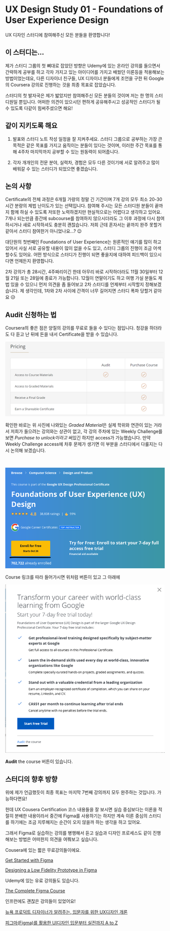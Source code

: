 # UX Design Study 01 - Foundations of User Experience Design

UX 디자인 스터디에 참여해주신 모든 분들을 환영합니다!

## 이 스터디는...

제가 스터디 그룹의 첫 뼈대로 잡았던 방향은 Udemy에 있는 온라인 강의를 들으면서 간략하게 공부를 하고 각자 가지고 있는 아이디어를 가지고 배웠던 이론등을 적용해보는 방법이었는데요, 다른 디자이너 친구들, UX 디자이너 분들에게 조언을 구한 뒤 Google의 Coursera 강의로 진행하는 것을 최종 목표로 잡았습니다. 

스터디의 첫 발자국은 제가 밟았지만 참여해주신 모든 분들의 것이며 저는 한 명의 스터디원일 뿐입니다. 어떠한 의견이 있으시던 편하게 공유해주시고 성공적인 스터디가 될 수 있도록 다같이 힘써주셨으면 해요!

## 같이 지키도록 해요

1. 발표와 스터디 노트 작성 일정을 잘 지켜주세요. 스터디 그룹으로 공부하는 가장 큰 목적은 같은 목표를 가지고 움직이는 분들이 있다는 것이며, 이러한 주간 목표를 통해 4주차 마지막까지 공부할 수 있는 원동력이 되어줍니다.

2. 각자 개개인의 전문 분야, 실력차, 경험은 모두 다른 것이기에 서로 알려주고 많이 배워갈 수 있는 스터디가 되었으면 좋겠습니다.
 
## 논의 사항

Certificate의 전체 과정은 6개월 가량의 정말 긴 기간이며 7개 강의 모두 최소 20-30시간 분량의 제법 난이도가 있는 선택입니다. 참여해 주시는 모든 스터디원 분들이 끝까지 함께 하실 수 있도록 저또한 노력하겠지만 현실적으로는 어렵다고 생각하고 있어요. 7개나 되는만큼 중간에 subcourse를 참여하지 않으시더라도 그 이후 과정에 다시 참여하시거나 새로 시작하셔도 충분히 괜찮습니다. 저희 근데 혼자서는 끝까지 완주 못할거 같아서 스터디 참여한거 아니었나요...? 😉

대단원의 첫번째인 Foundations of User Experience는 원론적인 얘기를 많이 하고 있어서 사실 서로 공유할 내용이 많이 없을 수도 있고, 스터디 그룹의 진행이 조금 어색할수도 있어요. 어떤 방식으로 스터디가 진행이 되면 좋을지에 대하여 피드백이 있으시다면 언제든지 환영합니다.

2차 강의가 총 28시간, 4주짜리이긴 한데 아무리 바로 시작하더라도 11월 30일부터 12월 21일 또는 28일에 종료가 가능합니다. 12월이 연말이기도 하고 여행 가실 분들도 제법 있을 수 있으니 먼저 의견을 좀 들어보고 2차 스터디를 언제부터 시작할지 정해보겠습니다. 제 생각인데, 1차와 2차 사이에 간격이 너무 길어지면 스터디 폭파 당할거 같아요 😥

## Audit 신청하는 법

Coursera의 좋은 점은 양질의 강의를 무료로 들을 수 있다는 점입니다. 청강을 하더라도 다 듣고 난 뒤에 돈을 내서 Certificate을 받을 수 있습니다. 

![](./images/audit_difference.png)

확인한 바로는 위 사진에 나와있는 *Graded Material*은 실제 학위와 연관이 있는 거라서 저희가 들으려는 강의와는 상관이 없고, 각 강의 주차에 있는 Weekly Challenge를 보면  *Purchase to unlock이라고* 써있긴 하지만 access가 가능했습니다. 만약 Weekly Challenge access에 차후 문제가 생기면 이 부분을 스터디에서 다룰지는 다시 논의해 보겠습니다.

<br/>

![](./images/course_main.png)

Course 링크를 따라 들어가시면 위처럼 버튼이 있고 그 아래에

![](./images/audit_course.png)

**Audit** the course 버튼이 있습니다.

## 스터디의 향후 방향

위에 제가 언급했듯이 최종 목표는 마지막 7번째 강의까지 모두 완주하는 것입니다. 가능하다면요!

헌데 UX Cousera Certification 코스 내용들을 잘 보시면 실습 중심보다는 이론을 적절히 분배한 내용이라서 중간에 Figma를 사용하기는 하지만 계속 이론 중심의 스터디를 하기에는 조금 지루해지는 순간이 오지 않을까 하는 생각을 하고 있어요.

그래서 Figma로 실습하는 강의를 병행해서 듣고 실습과 디자인 프로세스도 같이 진행해보는 방법은 어떠한지 의견을 여쭤보고 싶습니다.

Cousera에 있는 짧은 무료강의들이에요.

[Get Started with Figma](https://www.coursera.org/projects/get-started-figma)

[Designing a Low Fidelity Prototype in Figma](https://www.coursera.org/projects/designing-a-low-fidelity-prototype-in-figma)

Udemy에 있는 유료 강의들도 있습니다.

[The Complete Figma Course](https://www.udemy.com/course/the-complete-figma-course/)

인프런에도 괜찮은 강의들이 있었어요!

[뉴욕 프로덕트 디자이너가 알려주는, 입문자를 위한 UX디자인 개론](https://www.inflearn.com/course/ux%EB%94%94%EC%9E%90%EC%9D%B8-%EC%9E%85%EB%AC%B8#curriculum)

[피그마(Figma)를 활용한 UI디자인 입문부터 실전까지 A to Z](https://www.inflearn.com/course/%ED%94%BC%EA%B7%B8%EB%A7%88-ui%EB%94%94%EC%9E%90%EC%9D%B8)

